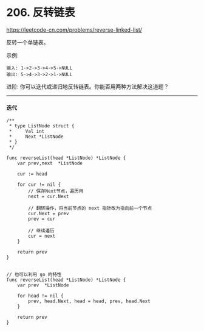 # 206. 反转链表

https://leetcode-cn.com/problems/reverse-linked-list/


反转一个单链表。

示例:
```
输入: 1->2->3->4->5->NULL
输出: 5->4->3->2->1->NULL
```
进阶:
你可以迭代或递归地反转链表。你能否用两种方法解决这道题？

---

#### 迭代

```
/**
 * type ListNode struct {
 *     Val int
 *     Next *ListNode
 * }
 */

func reverseList(head *ListNode) *ListNode {
    var prev,next  *ListNode

    cur := head

    for cur != nil {
        // 保存Next节点，遍历用
        next = cur.Next

        // 翻转操作，将当前节点的 next 指针改为指向前一个节点
        cur.Next = prev
        prev = cur

        // 继续遍历
        cur = next
    }

    return prev
}


// 也可以利用 go 的特性
func reverseList(head *ListNode) *ListNode {
    var prev  *ListNode

    for head != nil {
        prev, head.Next, head = head, prev, head.Next
    }

    return prev
}
```